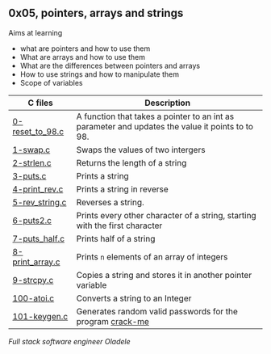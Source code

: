 ## 0x05, pointers, arrays and strings
Aims at learning 
- what are pointers and how to use them
- What are arrays and how to use them
- What are the differences between pointers and arrays
- How to use strings and how to manipulate them
- Scope of variables

C files | Description
--- | ---
[0-reset_to_98.c](0-reset_to_98.c) | A function that takes a pointer to an int as parameter and updates the value it points to to 98.
[1-swap.c](1-swap.c) | Swaps the values of two intergers
[2-strlen.c](2-strlen.c) | Returns the length of a string
[3-puts.c](3-puts.c) | Prints a string
[4-print_rev.c](4-print_rev.c) | Prints a string in reverse
[5-rev_string.c](5-rev_string.c) | Reverses a string.
[6-puts2.c](6-puts2.c) | Prints every other character of a string, starting with the first character
[7-puts_half.c](7-puts_half.c) | Prints half of a string
[8-print_array.c](8-print_array.c) |  Prints `n` elements of an array of integers 
[9-strcpy.c](9-strcpy.c) | Copies a string and stores it in another pointer variable
[100-atoi.c](100-atoi.c) | Converts a string to an Integer 
[101-keygen.c](101-keygen.c) | Generates random valid passwords for the program [crack-me](https://github.com/holbertonschool/0x04.c)

*Full stack software engineer Oladele*

